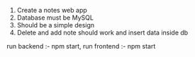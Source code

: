  1. Create a notes web app
 2. Database must be MySQL
 3. Should be a simple design
 4. Delete and add note should work and insert data inside db

run backend :- npm start,
run frontend :- npm start
